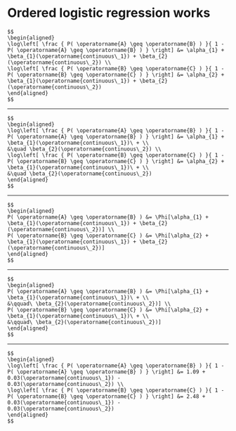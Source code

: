 # Ordered logistic regression works

    $$
    \begin{aligned}
    \log\left[ \frac { P( \operatorname{A} \geq \operatorname{B} ) }{ 1 - P( \operatorname{A} \geq \operatorname{B} ) } \right] &= \alpha_{1} + \beta_{1}(\operatorname{continuous\_1}) + \beta_{2}(\operatorname{continuous\_2}) \\
    \log\left[ \frac { P( \operatorname{B} \geq \operatorname{C} ) }{ 1 - P( \operatorname{B} \geq \operatorname{C} ) } \right] &= \alpha_{2} + \beta_{1}(\operatorname{continuous\_1}) + \beta_{2}(\operatorname{continuous\_2})
    \end{aligned}
    $$

---

    $$
    \begin{aligned}
    \log\left[ \frac { P( \operatorname{A} \geq \operatorname{B} ) }{ 1 - P( \operatorname{A} \geq \operatorname{B} ) } \right] &= \alpha_{1} + \beta_{1}(\operatorname{continuous\_1})\ + \\
    &\quad \beta_{2}(\operatorname{continuous\_2}) \\
    \log\left[ \frac { P( \operatorname{B} \geq \operatorname{C} ) }{ 1 - P( \operatorname{B} \geq \operatorname{C} ) } \right] &= \alpha_{2} + \beta_{1}(\operatorname{continuous\_1})\ + \\
    &\quad \beta_{2}(\operatorname{continuous\_2})
    \end{aligned}
    $$

---

    $$
    \begin{aligned}
    P( \operatorname{A} \geq \operatorname{B} ) &= \Phi[\alpha_{1} + \beta_{1}(\operatorname{continuous\_1}) + \beta_{2}(\operatorname{continuous\_2})] \\
    P( \operatorname{B} \geq \operatorname{C} ) &= \Phi[\alpha_{2} + \beta_{1}(\operatorname{continuous\_1}) + \beta_{2}(\operatorname{continuous\_2})]
    \end{aligned}
    $$

---

    $$
    \begin{aligned}
    P( \operatorname{A} \geq \operatorname{B} ) &= \Phi[\alpha_{1} + \beta_{1}(\operatorname{continuous\_1})\ + \\
    &\qquad\ \beta_{2}(\operatorname{continuous\_2})] \\
    P( \operatorname{B} \geq \operatorname{C} ) &= \Phi[\alpha_{2} + \beta_{1}(\operatorname{continuous\_1})\ + \\
    &\qquad\ \beta_{2}(\operatorname{continuous\_2})]
    \end{aligned}
    $$

---

    $$
    \begin{aligned}
    \log\left[ \frac { P( \operatorname{A} \geq \operatorname{B} ) }{ 1 - P( \operatorname{A} \geq \operatorname{B} ) } \right] &= 1.09 + 0.03(\operatorname{continuous\_1}) - 0.03(\operatorname{continuous\_2}) \\
    \log\left[ \frac { P( \operatorname{B} \geq \operatorname{C} ) }{ 1 - P( \operatorname{B} \geq \operatorname{C} ) } \right] &= 2.48 + 0.03(\operatorname{continuous\_1}) - 0.03(\operatorname{continuous\_2})
    \end{aligned}
    $$

